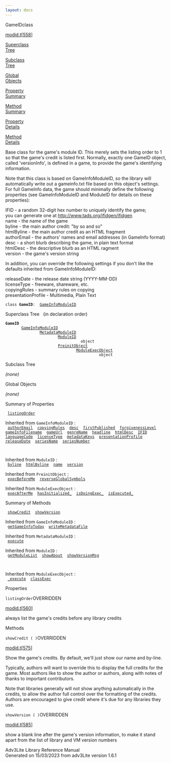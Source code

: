 ```yaml
---
layout: docs
---
```

<span class="title">GameID</span><span class="type">class</span>

[modid.t](../file/modid.t.html)\[[558](../source/modid.t.html#558)\]

[Superclass  
Tree](#_SuperClassTree_)

[Subclass  
Tree](#_SubClassTree_)

[Global  
Objects](#_ObjectSummary_)

[Property  
Summary](#_PropSummary_)

[Method  
Summary](#_MethodSummary_)

[Property  
Details](#_Properties_)

[Method  
Details](#_Methods_)

<div class="fdesc">

Base class for the game's module ID. This merely sets the listing order
to 1 so that the game's credit is listed first. Normally, exactly one
GameID object, called 'versionInfo', is defined in a game, to provide
the game's identifying information.

Note that this class is based on GameInfoModuleID, so the library will
automatically write out a gameinfo.txt file based on this object's
settings. For full GameInfo data, the game should minimally define the
following properties (see GameInfoModuleID and ModuleID for details on
these properties):

  
IFID - a random 32-digit hex number to uniquely identify the game;  
you can generate one at http://www.tads.org/ifidgen/ifidgen  
name - the name of the game  
byline - the main author credit: "by so and so"  
htmlByline - the main author credit as an HTML fragment  
authorEmail - the authors' names and email addresses (in GameInfo
format)  
desc - a short blurb describing the game, in plain text format  
htmlDesc - the descriptive blurb as an HTML ragment  
version - the game's version string

In addition, you can override the following settings if you don't like
the defaults inherited from GameInfoModuleID:

  
releaseDate - the release date string (YYYY-MM-DD)  
licenseType - freeware, shareware, etc.  
copyingRules - summary rules on copying  
presentationProfile - Multimedia, Plain Text

`class `**`GameID`**` :   `[`GameInfoModuleID`](../object/GameInfoModuleID.html)

</div>

<span id="_SuperClassTree_"></span>

<div class="mjhd">

<span class="hdln">Superclass Tree</span>   (in declaration order)

</div>

**`GameID`**  
`         `[`GameInfoModuleID`](../object/GameInfoModuleID.html)  
`                 `[`MetadataModuleID`](../object/MetadataModuleID.html)  
`                         `[`ModuleID`](../object/ModuleID.html)  
`                                 object`  
`                         `[`PreinitObject`](../object/PreinitObject.html)  
`                                 `[`ModuleExecObject`](../object/ModuleExecObject.html)  
`                                         object`  
<span id="_SubClassTree_"></span>

<div class="mjhd">

<span class="hdln">Subclass Tree</span>  

</div>

*(none)* <span id="_ObjectSummary_"></span>

<div class="mjhd">

<span class="hdln">Global Objects</span>  

</div>

*(none)* <span id="_PropSummary_"></span>

<div class="mjhd">

<span class="hdln">Summary of Properties</span>  

</div>

` `[`listingOrder`](#listingOrder)`  `

Inherited from `GameInfoModuleID` :  
` `[`authorEmail`](../object/GameInfoModuleID.html#authorEmail)`  `[`copyingRules`](../object/GameInfoModuleID.html#copyingRules)`  `[`desc`](../object/GameInfoModuleID.html#desc)`  `[`firstPublished`](../object/GameInfoModuleID.html#firstPublished)`  `[`forgivenessLevel`](../object/GameInfoModuleID.html#forgivenessLevel)`  `[`gameInfoFilename`](../object/GameInfoModuleID.html#gameInfoFilename)`  `[`gameUrl`](../object/GameInfoModuleID.html#gameUrl)`  `[`genreName`](../object/GameInfoModuleID.html#genreName)`  `[`headline`](../object/GameInfoModuleID.html#headline)`  `[`htmlDesc`](../object/GameInfoModuleID.html#htmlDesc)`  `[`IFID`](../object/GameInfoModuleID.html#IFID)`  `[`languageCode`](../object/GameInfoModuleID.html#languageCode)`  `[`licenseType`](../object/GameInfoModuleID.html#licenseType)`  `[`metadataKeys`](../object/GameInfoModuleID.html#metadataKeys)`  `[`presentationProfile`](../object/GameInfoModuleID.html#presentationProfile)`  `[`releaseDate`](../object/GameInfoModuleID.html#releaseDate)`  `[`seriesName`](../object/GameInfoModuleID.html#seriesName)`  `[`seriesNumber`](../object/GameInfoModuleID.html#seriesNumber)`  `

` `

Inherited from `ModuleID` :  
` `[`byline`](../object/ModuleID.html#byline)`  `[`htmlByline`](../object/ModuleID.html#htmlByline)`  `[`name`](../object/ModuleID.html#name)`  `[`version`](../object/ModuleID.html#version)`  `

Inherited from `PreinitObject` :  
` `[`execBeforeMe`](../object/PreinitObject.html#execBeforeMe)`  `[`reverseGlobalSymbols`](../object/PreinitObject.html#reverseGlobalSymbols)`  `

Inherited from `ModuleExecObject` :  
` `[`execAfterMe`](../object/ModuleExecObject.html#execAfterMe)`  `[`hasInitialized_`](../object/ModuleExecObject.html#hasInitialized_)`  `[`isDoingExec_`](../object/ModuleExecObject.html#isDoingExec_)`  `[`isExecuted_`](../object/ModuleExecObject.html#isExecuted_)`  `

<span id="_MethodSummary_"></span>

<div class="mjhd">

<span class="hdln">Summary of Methods</span>  

</div>

` `[`showCredit`](#showCredit)`  `[`showVersion`](#showVersion)`  `

Inherited from `GameInfoModuleID` :  
` `[`getGameInfoToday`](../object/GameInfoModuleID.html#getGameInfoToday)`  `[`writeMetadataFile`](../object/GameInfoModuleID.html#writeMetadataFile)`  `

Inherited from `MetadataModuleID` :  
` `[`execute`](../object/MetadataModuleID.html#execute)`  `

Inherited from `ModuleID` :  
` `[`getModuleList`](../object/ModuleID.html#getModuleList)`  `[`showAbout`](../object/ModuleID.html#showAbout)`  `[`showVersionMsg`](../object/ModuleID.html#showVersionMsg)`  `

` `

Inherited from `ModuleExecObject` :  
` `[`_execute`](../object/ModuleExecObject.html#_execute)`  `[`classExec`](../object/ModuleExecObject.html#classExec)`  `

<span id="_Properties_"></span>

<div class="mjhd">

<span class="hdln">Properties</span>  

</div>

<span id="listingOrder"></span>

`listingOrder`<span class="rem">OVERRIDDEN</span>

[modid.t](../file/modid.t.html)\[[560](../source/modid.t.html#560)\]

<div class="desc">

always list the game's credits before any library credits

</div>

<span id="_Methods_"></span>

<div class="mjhd">

<span class="hdln">Methods</span>  

</div>

<span id="showCredit"></span>

`showCredit ( )`<span class="rem">OVERRIDDEN</span>

[modid.t](../file/modid.t.html)\[[575](../source/modid.t.html#575)\]

<div class="desc">

Show the game's credits. By default, we'll just show our name and
by-line.

Typically, authors will want to override this to display the full
credits for the game. Most authors like to show the author or authors,
along with notes of thanks to important contributors.

Note that libraries generally will not show anything automatically in
the credits, to allow the author full control over the formatting of the
credits. Authors are encouraged to give credit where it's due for any
libraries they use.

</div>

<span id="showVersion"></span>

`showVersion ( )`<span class="rem">OVERRIDDEN</span>

[modid.t](../file/modid.t.html)\[[585](../source/modid.t.html#585)\]

<div class="desc">

show a blank line after the game's version information, to make it stand
apart from the list of library and VM version numbers

</div>

<div class="ftr">

Adv3Lite Library Reference Manual  
Generated on 15/03/2023 from adv3Lite version 1.6.1

</div>
